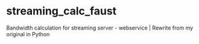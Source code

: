 # streaming_calc_faust
Bandwidth calculation for streaming server - webservice | Rewrite from my original in Python

